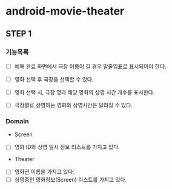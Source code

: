 # android-movie-theater

## STEP 1

### 기능목록

- [ ] 예매 완료 화면에서 극장 이름이 길 경우 말줄임표로 표시되어야 한다.

- [ ] 영화 선택 후 극장을 선택할 수 있다.
- [ ] 영화 선택 시, 극장 명과 해당 영화의 상영 시간 개수를 표시한다.
- [ ] 극장별로 상영하는 영화와 상영시간은 달라질 수 있다.

### Domain

- Screen
- [ ] 영화 ID와 상영 일시 정보 리스트를 가지고 있다.

- Theater
- [ ] 영화관 이름을 가지고 있다.
- [ ] 상영중인 영화정보(Screen) 리스트를 가지고 있다.
